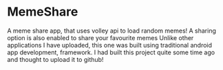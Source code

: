 # MemeShare
A meme share app, that uses volley api to load random memes! A sharing option is also enabled to share your favourite memes
Unlike other applications I have uploaded, this one was built using traditional android app development, framework. I had built this project quite some time ago
and thought to upload it to github!
